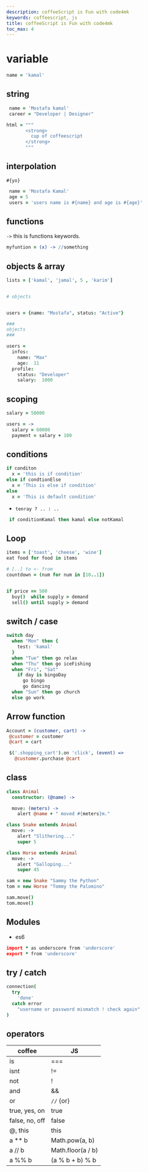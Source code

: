 ```yaml
---
description: coffeeScript is Fun with code4mk
keywords: coffeescript, js
title: coffeeScript is Fun with code4mk
toc_max: 4
---
```


# variable

```coffee
name = 'kamal'
```

## string

```coffee
 name = 'Mostafa kamal'
 career = "Developer | Designer"
```

```coffee
html = """
       <strong>
         cup of coffeescript
       </strong>
       """
```
## interpolation

`#{yo}`

```coffee
 name = 'Mostafa Kamal'
 age = 5
 users = 'users name is #{name} and age is #{age}'
```

## functions

`->` this is functions keywords.

```coffee
myfuntion = (x) -> //something
```

## objects & array

```coffee
lists = ['kamal', 'jamal', 5 , 'karim']


# objects


users = {name: "Mostafa", status: "Active"}

###
objects
###

users =
  infos:
    name: "Max"
    age:  11
  profile:
    status: "Developer"
    salary:  1000
```

## scoping

```coffee
salary = 50000

users = ->
  salary = 60000
  payment = salary + 100

```
##  conditions

```coffee
if conditon
  x = 'this is if condition'
else if condtionElse
  x = 'This is else if condition'
else
  x = 'This is default condition'
```

* `tenray ? .. : ..`

```coffee
 if conditionKamal then kamal else notKamal
```

## Loop

```coffee
items = ['toast', 'cheese', 'wine']
eat food for food in items

# [..] to <- from
countdown = (num for num in [10..1])

```

```coffee

if price == 500
  buy()  while supply > demand
  sell() until supply > demand
```

## switch / case

```coffee
switch day
  when "Mon" then {
    test: 'kamal'
  }
  when "Tue" then go relax
  when "Thu" then go iceFishing
  when "Fri", "Sat"
    if day is bingoDay
      go bingo
      go dancing
  when "Sun" then go church
  else go work

```

## Arrow function

```coffee
Account = (customer, cart) ->
 @customer = customer
 @cart = cart

 $('.shopping_cart').on 'click', (event) =>
   @customer.purchase @cart
```

## class

```coffee
class Animal
  constructor: (@name) ->

  move: (meters) ->
    alert @name + " moved #{meters}m."

class Snake extends Animal
  move: ->
    alert "Slithering..."
    super 5

class Horse extends Animal
  move: ->
    alert "Galloping..."
    super 45

sam = new Snake "Sammy the Python"
tom = new Horse "Tommy the Palomino"

sam.move()
tom.move()
```

## Modules

* es6

```coffee
import * as underscore from 'underscore'
export * from 'underscore'

```

## try / catch

```coffee
connection(
  try
    'done'
  catch error
    "username or password mismatch ! check again"
)
```

## operators

|  coffee |  JS |
|---|---|
| is  |  === |
|isnt| != |
|not|!|
|and|&&|
|or|`//` {or}|
|true, yes, on|true|
|false, no, off|false|
|@, this|this|
|a ** b|Math.pow(a, b)|
|a // b|Math.floor(a / b)|
|a %% b|(a % b + b) % b|

